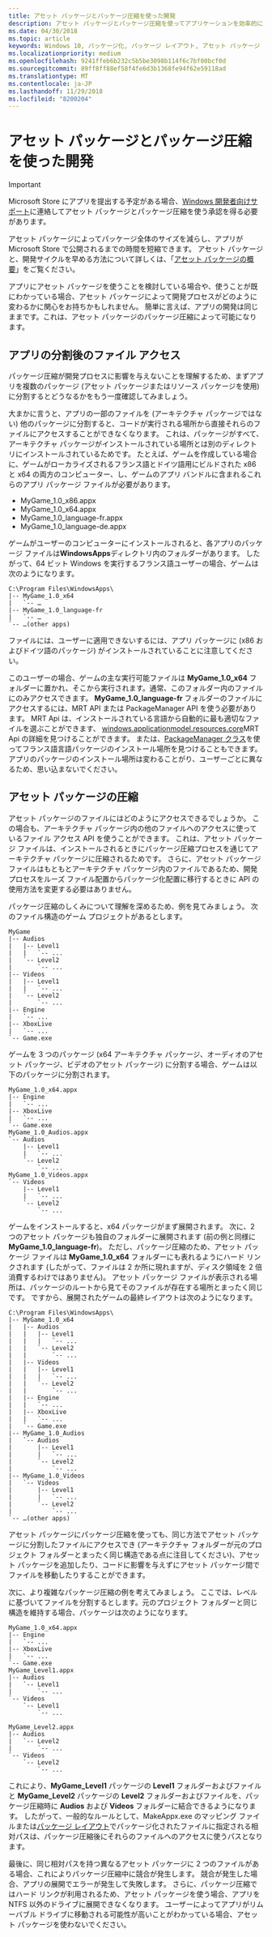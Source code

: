 ```yaml
---
title: アセット パッケージとパッケージ圧縮を使った開発
description: アセット パッケージとパッケージ圧縮を使ってアプリケーションを効率的に整理する方法について説明します。
ms.date: 04/30/2018
ms.topic: article
keywords: Windows 10, パッケージ化, パッケージ レイアウト, アセット パッケージ
ms.localizationpriority: medium
ms.openlocfilehash: 9241ffeb6b232c5b5be3098b114f6c7bf00bcf0d
ms.sourcegitcommit: 89ff8ff88ef58f4fe6d3b1368fe94f62e59118ad
ms.translationtype: MT
ms.contentlocale: ja-JP
ms.lasthandoff: 11/29/2018
ms.locfileid: "8200204"
---
```

# <a name="developing-with-asset-packages-and-package-folding"></a>アセット パッケージとパッケージ圧縮を使った開発 

> [!IMPORTANT]
> Microsoft Store にアプリを提出する予定がある場合、[Windows 開発者向けサポート](https://developer.microsoft.com/windows/support)に連絡してアセット パッケージとパッケージ圧縮を使う承認を得る必要があります。

アセット パッケージによってパッケージ全体のサイズを減らし、アプリが Microsoft Store で公開されるまでの時間を短縮できます。 アセット パッケージと、開発サイクルを早める方法について詳しくは、「[アセット パッケージの概要](asset-packages.md)」をご覧ください。

アプリにアセット パッケージを使うことを検討している場合や、使うことが既にわかっている場合、アセット パッケージによって開発プロセスがどのように変わるかに関心をお持ちかもしれません。 簡単に言えば、アプリの開発は同じままです。これは、アセット パッケージのパッケージ圧縮によって可能になります。

## <a name="file-access-after-splitting-your-app"></a>アプリの分割後のファイル アクセス

パッケージ圧縮が開発プロセスに影響を与えないことを理解するため、まずアプリを複数のパッケージ (アセット パッケージまたはリソース パッケージを使用) に分割するとどうなるかをもう一度確認してみましょう。 

大まかに言うと、アプリの一部のファイルを (アーキテクチャ パッケージではない) 他のパッケージに分割すると、コードが実行される場所から直接それらのファイルにアクセスすることができなくなります。 これは、パッケージがすべて、アーキテクチャ パッケージがインストールされている場所とは別のディレクトリにインストールされているためです。 たとえば、ゲームを作成している場合に、ゲームがローカライズされるフランス語とドイツ語用にビルドされた x86 と x64 の両方のコンピューター、し、ゲームのアプリ バンドルに含まれるこれらのアプリ パッケージ ファイルが必要があります。

-   MyGame_1.0_x86.appx
-   MyGame_1.0_x64.appx
-   MyGame_1.0_language-fr.appx
-   MyGame_1.0_language-de.appx

ゲームがユーザーのコンピューターにインストールされると、各アプリのパッケージ ファイルは**WindowsApps**ディレクトリ内のフォルダーがあります。 したがって、64 ビット Windows を実行するフランス語ユーザーの場合、ゲームは次のようになります。

```example
C:\Program Files\WindowsApps\
|-- MyGame_1.0_x64
|   `-- …
|-- MyGame_1.0_language-fr
|   `-- …
`-- …(other apps)
```

ファイルには、ユーザーに適用できないするには、アプリ パッケージに (x86 およびドイツ語のパッケージ) がインストールされていることに注意してください。 

このユーザーの場合、ゲームの主な実行可能ファイルは **MyGame_1.0_x64** フォルダーに置かれ、そこから実行されます。通常、このフォルダー内のファイルにのみアクセスできます。 **MyGame_1.0_language-fr** フォルダーのファイルにアクセスするには、MRT API または PackageManager API を使う必要があります。 MRT Api は、インストールされている言語から自動的に最も適切なファイルを選ぶことができます、 [windows.applicationmodel.resources.core](https://docs.microsoft.com/uwp/api/windows.applicationmodel.resources.core)MRT Api の詳細を見つけることができます。 または、[PackageManager クラス](https://docs.microsoft.com/uwp/api/Windows.Management.Deployment.PackageManager)を使ってフランス語言語パッケージのインストール場所を見つけることもできます。 アプリのパッケージのインストール場所は変わることがり、ユーザーごとに異なるため、思い込まないでください。 

## <a name="asset-package-folding"></a>アセット パッケージの圧縮

アセット パッケージのファイルにはどのようにアクセスできるでしょうか。 この場合も、アーキテクチャ パッケージ内の他のファイルへのアクセスに使っているファイル アクセス API を使うことができます。 これは、アセット パッケージ ファイルは、インストールされるときにパッケージ圧縮プロセスを通じてアーキテクチャ パッケージに圧縮されるためです。 さらに、アセット パッケージ ファイルはもともとアーキテクチャ パッケージ内のファイルであるため、開発プロセスをルーズ ファイル配置からパッケージ化配置に移行するときに API の使用方法を変更する必要はありません。 

パッケージ圧縮のしくみについて理解を深めるため、例を見てみましょう。 次のファイル構造のゲーム プロジェクトがあるとします。

```example
MyGame
|-- Audios
|   |-- Level1
|   |   `-- ...
|   `-- Level2
|       `-- ...
|-- Videos
|   |-- Level1
|   |   `-- ...
|   `-- Level2
|       `-- ...
|-- Engine
|   `-- ...
|-- XboxLive
|   `-- ...
`-- Game.exe
```

ゲームを 3 つのパッケージ (x64 アーキテクチャ パッケージ、オーディオのアセット パッケージ、ビデオのアセット パッケージ) に分割する場合、ゲームは以下のパッケージに分割されます。

```example
MyGame_1.0_x64.appx
|-- Engine
|   `-- ...
|-- XboxLive
|   `-- ...
`-- Game.exe
MyGame_1.0_Audios.appx
`-- Audios
    |-- Level1
    |   `-- ...
    `-- Level2
        `-- ...
MyGame_1.0_Videos.appx
`-- Videos
    |-- Level1
    |   `-- ...
    `-- Level2
        `-- ...
```

ゲームをインストールすると、x64 パッケージがまず展開されます。 次に、2 つのアセット パッケージも独自のフォルダーに展開されます (前の例と同様に **MyGame_1.0_language-fr**)。 ただし、パッケージ圧縮のため、アセット パッケージ ファイルは **MyGame_1.0_x64** フォルダーにも表れるようにハード リンクされます (したがって、ファイルは 2 か所に現れますが、ディスク領域を 2 倍消費するわけではありません)。 アセット パッケージ ファイルが表示される場所は、パッケージのルートから見てそのファイルが存在する場所とまったく同じです。 ですから、展開されたゲームの最終レイアウトは次のようになります。

```example 
C:\Program Files\WindowsApps\
|-- MyGame_1.0_x64
|   |-- Audios
|   |   |-- Level1
|   |   |   `-- ...
|   |   `-- Level2
|   |       `-- ...
|   |-- Videos
|   |   |-- Level1
|   |   |   `-- ...
|   |   `-- Level2
|   |       `-- ...
|   |-- Engine
|   |   `-- ...
|   |-- XboxLive
|   |   `-- ...
|   `-- Game.exe
|-- MyGame_1.0_Audios
|   `-- Audios
|       |-- Level1
|       |   `-- ...
|       `-- Level2
|           `-- ...
|-- MyGame_1.0_Videos
|   `-- Videos
|       |-- Level1
|       |   `-- ...
|       `-- Level2
|           `-- ...
`-- …(other apps)
```

アセット パッケージにパッケージ圧縮を使っても、同じ方法でアセット パッケージに分割したファイルにアクセスでき (アーキテクチャ フォルダーが元のプロジェクト フォルダーとまったく同じ構造である点に注目してください)、アセット パッケージを追加したり、コードに影響を与えずにアセット パッケージ間でファイルを移動したりすることができます。 

次に、より複雑なパッケージ圧縮の例を考えてみましょう。 ここでは、レベルに基づいてファイルを分割するとします。元のプロジェクト フォルダーと同じ構造を維持する場合、パッケージは次のようになります。

```example
MyGame_1.0_x64.appx
|-- Engine
|   `-- ...
|-- XboxLive
|   `-- ...
`-- Game.exe
MyGame_Level1.appx
|-- Audios
|   `-- Level1
|       `-- ...
`-- Videos
    `-- Level1
        `-- ...

MyGame_Level2.appx
|-- Audios
|   `-- Level2
|       `-- ...
`-- Videos
    `-- Level2
        `-- ...
```
これにより、**MyGame_Level1** パッケージの **Level1** フォルダーおよびファイルと **MyGame_Level2** パッケージの **Level2** フォルダーおよびファイルを、パッケージ圧縮時に **Audios** および **Videos** フォルダーに結合できるようになります。 したがって、一般的なルールとして、MakeAppx.exe のマッピング ファイルまたは[パッケージ レイアウト](packaging-layout.md)でパッケージ化されたファイルに指定される相対パスは、パッケージ圧縮後にそれらのファイルへのアクセスに使うパスとなります。 

最後に、同じ相対パスを持つ異なるアセット パッケージに 2 つのファイルがある場合、これによりパッケージ圧縮中に競合が発生します。 競合が発生した場合、アプリの展開でエラーが発生して失敗します。 さらに、パッケージ圧縮ではハード リンクが利用されるため、アセット パッケージを使う場合、アプリを NTFS 以外のドライブに展開できなくなります。 ユーザーによってアプリがリムーバブル ドライブに移動される可能性が高いことがわかっている場合、アセット パッケージを使わないでください。 


